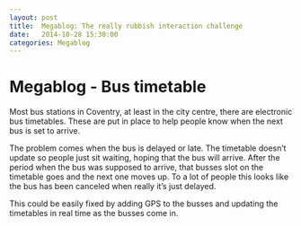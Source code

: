 ```yaml
---
layout: post
title:  Megablog: The really rubbish interaction challenge
date:   2014-10-28 15:30:00
categories: Megablog
---
```


# Megablog - Bus timetable
Most bus stations in Coventry, at least in the city centre, there are electronic bus timetables. These are put in place to help people know when the next bus is set to arrive.

The problem comes when the bus is delayed or late. The timetable doesn’t update so people just sit waiting, hoping that the bus will arrive. After the period when the bus was supposed to arrive, that busses slot on the timetable goes and the next one moves up. To a lot of people this looks like the bus has been canceled when really it’s just delayed.

This could be easily fixed by adding GPS to the busses and updating the timetables in real time as the busses come in. 